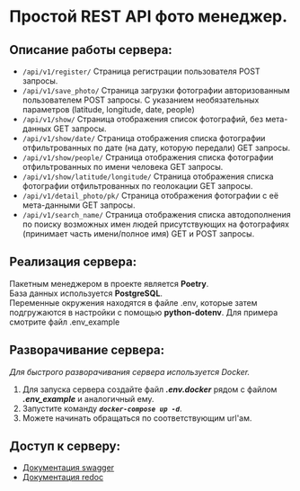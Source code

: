 # Простой REST API фото менеджер.

## Описание работы сервера:


* `/api/v1/register/`
Страница регистрации пользователя POST запросы.
* `/api/v1/save_photo/`
Страница загрузки фотографии авторизованным пользователем POST запросы. С указанием необязательных параметров (latitude,
longitude, date, people) 
* `/api/v1/show/`
Страница отображения список фотографий, без мета-данных GET запросы.
* `/api/v1/show/date/`
Страница отображения списка фотографии отфильтрованных по дате (на дату, которую передали) GET запросы. 
* `/api/v1/show/people/`
Страница отображения списка фотографии отфильтрованных по имени человека GET запросы. 
* `/api/v1/show/latitude/longitude/`
Страница отображения списка фотографии отфильтрованных по геолокации GET запросы. 
* `/api/v1/detail_photo/pk/`
Страница отображения фотографии с её мета-данными GET запросы.
* `/api/v1/search_name/`
Страница отображения списка автодополнения по поиску возможных имен людей присутствующих на фотографиях (принимает часть
имени/полное имя) GET и POST запросы.

## Реализация сервера:

Пакетным менеджером в проекте является **Poetry**. \
База данных используется **PostgreSQL**. \
Переменные окружения находятся в файле .env, которые затем подгружаются в настройки с помощью **python-dotenv**. Для 
примера смотрите файл .env_example


## Разворачивание сервера:

_Для быстрого разворачивания сервера используется Docker._

1. Для запуска сервера создайте файл **_.env.docker_** рядом с файлом **_.env_example_** и аналогичный ему.
2. Запустите команду _**`docker-compose up -d`**_.
3. Можете начинать обращаться по соответствующим url'ам.


## Доступ к серверу:

- [Документация swagger](http://5.104.108.168:8001/swagger/)
- [Документация redoc](http://5.104.108.168:8001/redoc/)
